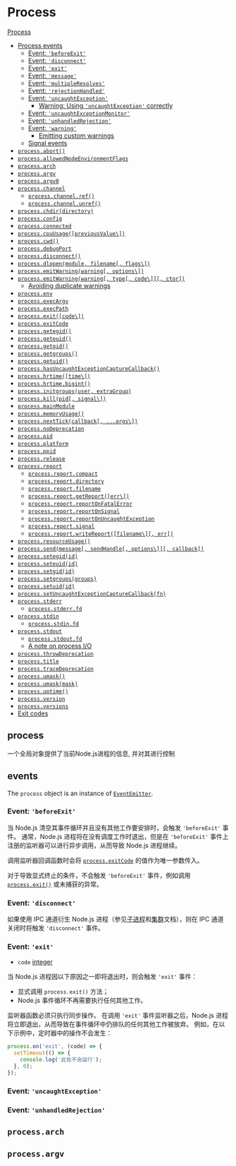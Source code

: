 # Process

[Process](https://nodejs.org/dist/latest-v14.x/docs/api/process.html#process_process)

- [Process events](https://nodejs.org/dist/latest-v14.x/docs/api/process.html#process_process_events)
  - [Event: `'beforeExit'`](https://nodejs.org/dist/latest-v14.x/docs/api/process.html#process_event_beforeexit)
  - [Event: `'disconnect'`](https://nodejs.org/dist/latest-v14.x/docs/api/process.html#process_event_disconnect)
  - [Event: `'exit'`](https://nodejs.org/dist/latest-v14.x/docs/api/process.html#process_event_exit)
  - [Event: `'message'`](https://nodejs.org/dist/latest-v14.x/docs/api/process.html#process_event_message)
  - [Event: `'multipleResolves'`](https://nodejs.org/dist/latest-v14.x/docs/api/process.html#process_event_multipleresolves)
  - [Event: `'rejectionHandled'`](https://nodejs.org/dist/latest-v14.x/docs/api/process.html#process_event_rejectionhandled)
  - [Event: `'uncaughtException'`](https://nodejs.org/dist/latest-v14.x/docs/api/process.html#process_event_uncaughtexception)
    - [Warning: Using `'uncaughtException'` correctly](https://nodejs.org/dist/latest-v14.x/docs/api/process.html#process_warning_using_uncaughtexception_correctly)
  - [Event: `'uncaughtExceptionMonitor'`](https://nodejs.org/dist/latest-v14.x/docs/api/process.html#process_event_uncaughtexceptionmonitor)
  - [Event: `'unhandledRejection'`](https://nodejs.org/dist/latest-v14.x/docs/api/process.html#process_event_unhandledrejection)
  - [Event: `'warning'`](https://nodejs.org/dist/latest-v14.x/docs/api/process.html#process_event_warning)
    - [Emitting custom warnings](https://nodejs.org/dist/latest-v14.x/docs/api/process.html#process_emitting_custom_warnings)
  - [Signal events](https://nodejs.org/dist/latest-v14.x/docs/api/process.html#process_signal_events)
- [`process.abort()`](https://nodejs.org/dist/latest-v14.x/docs/api/process.html#process_process_abort)
- [`process.allowedNodeEnvironmentFlags`](https://nodejs.org/dist/latest-v14.x/docs/api/process.html#process_process_allowednodeenvironmentflags)
- [`process.arch`](https://nodejs.org/dist/latest-v14.x/docs/api/process.html#process_process_arch)
- [`process.argv`](https://nodejs.org/dist/latest-v14.x/docs/api/process.html#process_process_argv)
- [`process.argv0`](https://nodejs.org/dist/latest-v14.x/docs/api/process.html#process_process_argv0)
- [`process.channel`](https://nodejs.org/dist/latest-v14.x/docs/api/process.html#process_process_channel)
  - [`process.channel.ref()`](https://nodejs.org/dist/latest-v14.x/docs/api/process.html#process_process_channel_ref)
  - [`process.channel.unref()`](https://nodejs.org/dist/latest-v14.x/docs/api/process.html#process_process_channel_unref)
- [`process.chdir(directory)`](https://nodejs.org/dist/latest-v14.x/docs/api/process.html#process_process_chdir_directory)
- [`process.config`](https://nodejs.org/dist/latest-v14.x/docs/api/process.html#process_process_config)
- [`process.connected`](https://nodejs.org/dist/latest-v14.x/docs/api/process.html#process_process_connected)
- [`process.cpuUsage([previousValue\])`](https://nodejs.org/dist/latest-v14.x/docs/api/process.html#process_process_cpuusage_previousvalue)
- [`process.cwd()`](https://nodejs.org/dist/latest-v14.x/docs/api/process.html#process_process_cwd)
- [`process.debugPort`](https://nodejs.org/dist/latest-v14.x/docs/api/process.html#process_process_debugport)
- [`process.disconnect()`](https://nodejs.org/dist/latest-v14.x/docs/api/process.html#process_process_disconnect)
- [`process.dlopen(module, filename[, flags\])`](https://nodejs.org/dist/latest-v14.x/docs/api/process.html#process_process_dlopen_module_filename_flags)
- [`process.emitWarning(warning[, options\])`](https://nodejs.org/dist/latest-v14.x/docs/api/process.html#process_process_emitwarning_warning_options)
- [`process.emitWarning(warning[, type[, code\]][, ctor])`](https://nodejs.org/dist/latest-v14.x/docs/api/process.html#process_process_emitwarning_warning_type_code_ctor)
  - [Avoiding duplicate warnings](https://nodejs.org/dist/latest-v14.x/docs/api/process.html#process_avoiding_duplicate_warnings)
- [`process.env`](https://nodejs.org/dist/latest-v14.x/docs/api/process.html#process_process_env)
- [`process.execArgv`](https://nodejs.org/dist/latest-v14.x/docs/api/process.html#process_process_execargv)
- [`process.execPath`](https://nodejs.org/dist/latest-v14.x/docs/api/process.html#process_process_execpath)
- [`process.exit([code\])`](https://nodejs.org/dist/latest-v14.x/docs/api/process.html#process_process_exit_code)
- [`process.exitCode`](https://nodejs.org/dist/latest-v14.x/docs/api/process.html#process_process_exitcode)
- [`process.getegid()`](https://nodejs.org/dist/latest-v14.x/docs/api/process.html#process_process_getegid)
- [`process.geteuid()`](https://nodejs.org/dist/latest-v14.x/docs/api/process.html#process_process_geteuid)
- [`process.getgid()`](https://nodejs.org/dist/latest-v14.x/docs/api/process.html#process_process_getgid)
- [`process.getgroups()`](https://nodejs.org/dist/latest-v14.x/docs/api/process.html#process_process_getgroups)
- [`process.getuid()`](https://nodejs.org/dist/latest-v14.x/docs/api/process.html#process_process_getuid)
- [`process.hasUncaughtExceptionCaptureCallback()`](https://nodejs.org/dist/latest-v14.x/docs/api/process.html#process_process_hasuncaughtexceptioncapturecallback)
- [`process.hrtime([time\])`](https://nodejs.org/dist/latest-v14.x/docs/api/process.html#process_process_hrtime_time)
- [`process.hrtime.bigint()`](https://nodejs.org/dist/latest-v14.x/docs/api/process.html#process_process_hrtime_bigint)
- [`process.initgroups(user, extraGroup)`](https://nodejs.org/dist/latest-v14.x/docs/api/process.html#process_process_initgroups_user_extragroup)
- [`process.kill(pid[, signal\])`](https://nodejs.org/dist/latest-v14.x/docs/api/process.html#process_process_kill_pid_signal)
- [`process.mainModule`](https://nodejs.org/dist/latest-v14.x/docs/api/process.html#process_process_mainmodule)
- [`process.memoryUsage()`](https://nodejs.org/dist/latest-v14.x/docs/api/process.html#process_process_memoryusage)
- [`process.nextTick(callback[, ...args\])`](https://nodejs.org/dist/latest-v14.x/docs/api/process.html#process_process_nexttick_callback_args)
- [`process.noDeprecation`](https://nodejs.org/dist/latest-v14.x/docs/api/process.html#process_process_nodeprecation)
- [`process.pid`](https://nodejs.org/dist/latest-v14.x/docs/api/process.html#process_process_pid)
- [`process.platform`](https://nodejs.org/dist/latest-v14.x/docs/api/process.html#process_process_platform)
- [`process.ppid`](https://nodejs.org/dist/latest-v14.x/docs/api/process.html#process_process_ppid)
- [`process.release`](https://nodejs.org/dist/latest-v14.x/docs/api/process.html#process_process_release)
- [`process.report`](https://nodejs.org/dist/latest-v14.x/docs/api/process.html#process_process_report)
  - [`process.report.compact`](https://nodejs.org/dist/latest-v14.x/docs/api/process.html#process_process_report_compact)
  - [`process.report.directory`](https://nodejs.org/dist/latest-v14.x/docs/api/process.html#process_process_report_directory)
  - [`process.report.filename`](https://nodejs.org/dist/latest-v14.x/docs/api/process.html#process_process_report_filename)
  - [`process.report.getReport([err\])`](https://nodejs.org/dist/latest-v14.x/docs/api/process.html#process_process_report_getreport_err)
  - [`process.report.reportOnFatalError`](https://nodejs.org/dist/latest-v14.x/docs/api/process.html#process_process_report_reportonfatalerror)
  - [`process.report.reportOnSignal`](https://nodejs.org/dist/latest-v14.x/docs/api/process.html#process_process_report_reportonsignal)
  - [`process.report.reportOnUncaughtException`](https://nodejs.org/dist/latest-v14.x/docs/api/process.html#process_process_report_reportonuncaughtexception)
  - [`process.report.signal`](https://nodejs.org/dist/latest-v14.x/docs/api/process.html#process_process_report_signal)
  - [`process.report.writeReport([filename\][, err])`](https://nodejs.org/dist/latest-v14.x/docs/api/process.html#process_process_report_writereport_filename_err)
- [`process.resourceUsage()`](https://nodejs.org/dist/latest-v14.x/docs/api/process.html#process_process_resourceusage)
- [`process.send(message[, sendHandle[, options\]][, callback])`](https://nodejs.org/dist/latest-v14.x/docs/api/process.html#process_process_send_message_sendhandle_options_callback)
- [`process.setegid(id)`](https://nodejs.org/dist/latest-v14.x/docs/api/process.html#process_process_setegid_id)
- [`process.seteuid(id)`](https://nodejs.org/dist/latest-v14.x/docs/api/process.html#process_process_seteuid_id)
- [`process.setgid(id)`](https://nodejs.org/dist/latest-v14.x/docs/api/process.html#process_process_setgid_id)
- [`process.setgroups(groups)`](https://nodejs.org/dist/latest-v14.x/docs/api/process.html#process_process_setgroups_groups)
- [`process.setuid(id)`](https://nodejs.org/dist/latest-v14.x/docs/api/process.html#process_process_setuid_id)
- [`process.setUncaughtExceptionCaptureCallback(fn)`](https://nodejs.org/dist/latest-v14.x/docs/api/process.html#process_process_setuncaughtexceptioncapturecallback_fn)
- [`process.stderr`](https://nodejs.org/dist/latest-v14.x/docs/api/process.html#process_process_stderr)
  - [`process.stderr.fd`](https://nodejs.org/dist/latest-v14.x/docs/api/process.html#process_process_stderr_fd)
- [`process.stdin`](https://nodejs.org/dist/latest-v14.x/docs/api/process.html#process_process_stdin)
  - [`process.stdin.fd`](https://nodejs.org/dist/latest-v14.x/docs/api/process.html#process_process_stdin_fd)
- [`process.stdout`](https://nodejs.org/dist/latest-v14.x/docs/api/process.html#process_process_stdout)
  - [`process.stdout.fd`](https://nodejs.org/dist/latest-v14.x/docs/api/process.html#process_process_stdout_fd)
  - [A note on process I/O](https://nodejs.org/dist/latest-v14.x/docs/api/process.html#process_a_note_on_process_i_o)
- [`process.throwDeprecation`](https://nodejs.org/dist/latest-v14.x/docs/api/process.html#process_process_throwdeprecation)
- [`process.title`](https://nodejs.org/dist/latest-v14.x/docs/api/process.html#process_process_title)
- [`process.traceDeprecation`](https://nodejs.org/dist/latest-v14.x/docs/api/process.html#process_process_tracedeprecation)
- [`process.umask()`](https://nodejs.org/dist/latest-v14.x/docs/api/process.html#process_process_umask)
- [`process.umask(mask)`](https://nodejs.org/dist/latest-v14.x/docs/api/process.html#process_process_umask_mask)
- [`process.uptime()`](https://nodejs.org/dist/latest-v14.x/docs/api/process.html#process_process_uptime)
- [`process.version`](https://nodejs.org/dist/latest-v14.x/docs/api/process.html#process_process_version)
- [`process.versions`](https://nodejs.org/dist/latest-v14.x/docs/api/process.html#process_process_versions)
- [Exit codes](https://nodejs.org/dist/latest-v14.x/docs/api/process.html#process_exit_codes)

## process

一个全局对象提供了当前Node.js进程的信息, 并对其进行控制

## events

The `process` object is an instance of [`EventEmitter`](https://nodejs.org/dist/latest-v14.x/docs/api/events.html#events_class_eventemitter).

### Event: `'beforeExit'` 

当 Node.js 清空其事件循环并且没有其他工作要安排时，会触发 `'beforeExit'` 事件。 通常，Node.js 进程将在没有调度工作时退出，但是在 `'beforeExit'` 事件上注册的监听器可以进行异步调用，从而导致 Node.js 进程继续。

调用监听器回调函数时会将 [`process.exitCode`](http://nodejs.cn/s/TMxzzD) 的值作为唯一参数传入。

对于导致显式终止的条件，不会触发 `'beforeExit'` 事件，例如调用 [`process.exit()`](http://nodejs.cn/s/53qrEa) 或未捕获的异常。

### Event: `'disconnect'`

如果使用 IPC 通道衍生 Node.js 进程（参见[子进程](http://nodejs.cn/s/73VVnB)和[集群](http://nodejs.cn/s/4cbAVb)文档），则在 IPC 通道关闭时将触发 `'disconnect'` 事件。

### Event: `'exit'`

- `code` [integer](https://developer.mozilla.org/en-US/docs/Web/JavaScript/Data_structures#Number_type)

当 Node.js 进程因以下原因之一即将退出时，则会触发 `'exit'` 事件：

- 显式调用 `process.exit()` 方法；
- Node.js 事件循环不再需要执行任何其他工作。

监听器函数必须只执行同步操作。 在调用 `'exit'` 事件监听器之后，Node.js 进程将立即退出，从而导致在事件循环中仍排队的任何其他工作被放弃。 例如，在以下示例中，定时器中的操作不会发生：

```js
process.on('exit', (code) => {
  setTimeout(() => {
    console.log('此处不会运行');
  }, 0);
});
```

### Event: `'uncaughtException'`

### Event: `'unhandledRejection'`

## `process.arch`

## `process.argv`



## 

